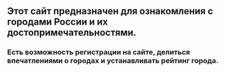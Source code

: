## Этот сайт предназначен для ознакомления с городами России и их достопримечательностями.
### Есть возможность регистрации на сайте, делиться впечатлениями о городах и устанавливать рейтинг города.